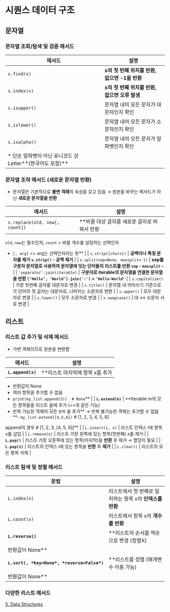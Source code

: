 # 시퀀스 데이터 구조

## 문자열

### 문자열 조회/탐색 및 검증 메서드

| 메서드 | 설명 |
| --- | --- |
| `s.find(x)` | **x의 첫 번째 위치를 반환, 없으면 -1을 반환** |
| `s.index(x)` | **x의 첫 번째 위치를 반환, 없으면 오류 발생** |
| `s.isupper()`  | 문자열 내의 모든 문자가 대문자인지 확인 |
| `s.islower()` | 문자열 내의 모든 문자가 소문자인지 확인  |
| `s.isalpha()` | 문자열 내의 모든 문자가 알파벳인지 확인
* 단순 알파벳이 아닌 유니코드 상 Letter**(한국어도 포함)** |

### 문자열 조작 메서드 (새로운 문자열 반환)

- 문자열은 기본적으로 **불변 객체**의 속성을 갖고 있음 → 원본을 바꾸는 메서드가 아닌 **새로운 문자열을 반환**

| 메서드 | 설명 |
| --- | --- |
| `s.replace(old, new[, count])`  | **바꿀 대상 글자를 새로운 글자로 바꿔서 반환
`old`, `new`는 필수인자, `count` = 바꿀 개수를 설정하는 선택인자
- `[, arg]`  == arg는 선택인자라는 뜻** |
| `s.strip([chars])`  |  **공백이나 특정 문자를 제거
`s.strip()` - 공백 제거** |
| `s.split(sep=None, maxsplit=-1)`   |  **sep를 구분자 문자열로 사용하여 문자열에 잇는 단어들의 리스트를 반환
`sep` - 
`maxsplit` -** |
| `'separator'.join(iterable)`  | **구분자로 iterable의 문자열을 연결한 문자열을 반환
`[’Hello’, ‘World’].join('-')` = `'Hello-World'`** |
| `s.capitalize()`  | 가장 첫번째 글자를 대문자로 변경 |
| `s.title()`  | 문자열 내 띄어쓰기 기준으로 각 단어의 첫 글자는 대문자로, 나머지는 소문자로 변환 |
| `s.upper()`  | 모두 대문자로 변경 |
| `s.lower()`  | 모두 소문자로 변경  |
| `s.swapcase()`   | 대 ↔ 소문자 서로 변경 |


## 리스트

### 리스트 값 추가 및 삭제 메서드
- 가변 객체이므로 원본을 변환함

| 메서드 | 설명 |
| --- | --- |
| **`L.append(x)`**  |  **리스트 마지막에 항목 x를 추가
- 반환값이 None
- 여러 항목을 추가할 수 없음
- `print(my_list.append(5))  # None`**  |
| **`L.extend(m)`**  | **Iterable m의 모든 항목들을 리스트 끝에 추가 (+=과 같은 기능)
- 반복 가능한 객체의 모든 `항목` 을 추가**
  → 반복 불가능한 객체는 추가할 수 없음
**- `my_list.extend([4,5,6])` # [1, 2, 3, 4, 5, 6]

append의 경우 # [1, 2, 3, [4, 5, 6]]** |
| `L.insert(i, x)`  | 리스트 인덱스 i에 항목 x를 삽입 |
| `L.remove(x)`  | 리스트 가장 왼쪽에 있는 항목(첫번째) x를 제거 |
| **`L.pop()`**  | 리스트 가장 오른쪽에 있는 항목(마지막)을 **반환** 후 제거
→ 할당이 필요 |
| **`L.pop(i)`**  | 리스트의 인덱스 i에 있는 항목을 **반환** 후 **제거**
 |
| `L.clear()`  | 리스트의 모든 항목 삭제 |

### 리스트 탐색 및 정렬 메서드

| 문법 | 설명 |
| --- | --- |
| `L.index(x)` | 리스트에서 첫 번째로 일치하는 항목 x의 **인덱스를 반환** |
| `L.count(x)`  | 리스트에서 항목 x의 **개수를** **반환** |
| **`L.reverse()`**  | **리스트의 순서를 역순으로 변경 (정렬X)
반환값이 None** |
| **`L.sort(, *key=None*, *reverse=False*)`**   | **리스트를 정렬 (매개변수 이용 가능)
반환값이 None** |

### 다양한 리스트 메서드

[5. Data Structures](https://docs.python.org/3.11/tutorial/datastructures.html)